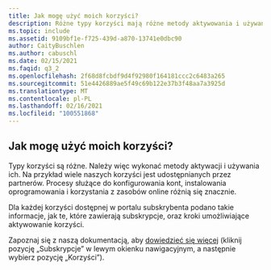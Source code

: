 ```yaml
---
title: Jak mogę użyć moich korzyści?
description: Różne typy korzyści mają różne metody aktywowania i używania. Na przykład wiele naszych korzyści jest udostępnianych przez...
ms.topic: include
ms.assetid: 9109bf1e-f725-439d-a870-13741e0dbc90
author: CaityBuschlen
ms.author: cabuschl
ms.date: 02/15/2021
ms.faqid: q3_2
ms.openlocfilehash: 2f68d8fcbdf9d4f92980f164181ccc2c6483a265
ms.sourcegitcommit: 51e4426889ae5f49c69b122e37b3f48aa7a3925d
ms.translationtype: MT
ms.contentlocale: pl-PL
ms.lasthandoff: 02/16/2021
ms.locfileid: "100551868"
---
```

## <a name="how-do-i-use-my-benefits"></a>Jak mogę użyć moich korzyści?

Typy korzyści są różne.  Należy więc wykonać metody aktywacji i używania ich. Na przykład wiele naszych korzyści jest udostępnianych przez partnerów.  Procesy służące do konfigurowania kont, instalowania oprogramowania i korzystania z zasobów online różnią się znacznie.

Dla każdej korzyści dostępnej w portalu subskrybenta podano takie informacje, jak te, które zawierają subskrypcje, oraz kroki umożliwiające aktywowanie korzyści.

Zapoznaj się z naszą dokumentacją, aby [dowiedzieć się więcej](https://docs.microsoft.com/visualstudio/subscriptions/whats-new-in-subscriptions) (kliknij pozycję „Subskrypcje” w lewym okienku nawigacyjnym, a następnie wybierz pozycję „Korzyści”).
